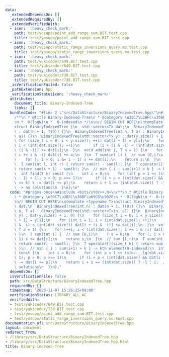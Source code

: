 ```yaml
---
data:
  _extendedDependsOn: []
  _extendedRequiredBy: []
  _extendedVerifiedWith:
  - icon: ':heavy_check_mark:'
    path: test/yosupo/point_add_range_sum.BIT.test.cpp
    title: test/yosupo/point_add_range_sum.BIT.test.cpp
  - icon: ':heavy_check_mark:'
    path: test/yosupo/static_range_inversions_query.mo.test.cpp
    title: test/yosupo/static_range_inversions_query.mo.test.cpp
  - icon: ':heavy_check_mark:'
    path: test/yukicoder/649.BIT.test.cpp
    title: test/yukicoder/649.BIT.test.cpp
  - icon: ':heavy_check_mark:'
    path: test/yukicoder/738.BIT.test.cpp
    title: test/yukicoder/738.BIT.test.cpp
  _isVerificationFailed: false
  _pathExtension: hpp
  _verificationStatusIcon: ':heavy_check_mark:'
  attributes:
    document_title: Binary-Indexed-Tree
    links: []
  bundledCode: "#line 2 \"src/DataStructure/BinaryIndexedTree.hpp\"\n#include <bits/stdc++.h>\n\
    /**\n * @title Binary-Indexed-Tree\n * @category \u30C7\u30FC\u30BF\u69CB\u9020\
    \n *  O(logN)\n *  0-indexed\n */\n\n// BEGIN CUT HERE\n\ntemplate <typename T>\n\
    struct BinaryIndexedTree {\n  std::vector<T> dat;\n  BinaryIndexedTree(int n)\
    \ : dat(n + 1, T(0)) {}\n  BinaryIndexedTree(int n, T a) : BinaryIndexedTree(std::vector<T>(n,\
    \ a)) {}\n  BinaryIndexedTree(std::vector<T> y) : dat(y.size() + 1, 0) {\n   \
    \ for (size_t i = 0; i < y.size(); ++i) dat[i + 1] = y[i];\n    for (int i = 1;\
    \ i < (int)dat.size(); ++i)\n      if (i + (i & -i) < (int)dat.size()) dat[i +\
    \ (i & -i)] += dat[i];\n  }\n  void add(int i, T a = 1) {\n    for (++i; i < (int)dat.size();\
    \ i += i & -i) dat[i] += a;\n  }\n  T sum(int i) {  // sum [0,i)\n    T s = 0;\n\
    \    for (; i > 0; i &= i - 1) s += dat[i];\n    return s;\n  }\n  // sum [l,r)\n\
    \  T sum(int l, int r) { return sum(r) - sum(l); }\n  T operator[](size_t k) {\
    \ return sum(k + 1) - sum(k); }\n  // min { i : sum(i+1) > k } -> kth element(0-indexed)\n\
    \  int find(T k) const {\n    int i = 0;\n    for (int p = 1 << (std::__lg(dat.size()\
    \ - 1) + 1); p > 0; p >>= 1)\n      if (i + p < (int)dat.size() && dat[i + p]\
    \ <= k) k -= dat[i += p];\n    return i + 1 == (int)dat.size() ? -1 : i;  // -1\
    \ -> no solutions\n  }\n};\n"
  code: "#pragma once\n#include <bits/stdc++.h>\n/**\n * @title Binary-Indexed-Tree\n\
    \ * @category \u30C7\u30FC\u30BF\u69CB\u9020\n *  O(logN)\n *  0-indexed\n */\n\
    \n// BEGIN CUT HERE\n\ntemplate <typename T>\nstruct BinaryIndexedTree {\n  std::vector<T>\
    \ dat;\n  BinaryIndexedTree(int n) : dat(n + 1, T(0)) {}\n  BinaryIndexedTree(int\
    \ n, T a) : BinaryIndexedTree(std::vector<T>(n, a)) {}\n  BinaryIndexedTree(std::vector<T>\
    \ y) : dat(y.size() + 1, 0) {\n    for (size_t i = 0; i < y.size(); ++i) dat[i\
    \ + 1] = y[i];\n    for (int i = 1; i < (int)dat.size(); ++i)\n      if (i + (i\
    \ & -i) < (int)dat.size()) dat[i + (i & -i)] += dat[i];\n  }\n  void add(int i,\
    \ T a = 1) {\n    for (++i; i < (int)dat.size(); i += i & -i) dat[i] += a;\n \
    \ }\n  T sum(int i) {  // sum [0,i)\n    T s = 0;\n    for (; i > 0; i &= i -\
    \ 1) s += dat[i];\n    return s;\n  }\n  // sum [l,r)\n  T sum(int l, int r) {\
    \ return sum(r) - sum(l); }\n  T operator[](size_t k) { return sum(k + 1) - sum(k);\
    \ }\n  // min { i : sum(i+1) > k } -> kth element(0-indexed)\n  int find(T k)\
    \ const {\n    int i = 0;\n    for (int p = 1 << (std::__lg(dat.size() - 1) +\
    \ 1); p > 0; p >>= 1)\n      if (i + p < (int)dat.size() && dat[i + p] <= k) k\
    \ -= dat[i += p];\n    return i + 1 == (int)dat.size() ? -1 : i;  // -1 -> no\
    \ solutions\n  }\n};"
  dependsOn: []
  isVerificationFile: false
  path: src/DataStructure/BinaryIndexedTree.hpp
  requiredBy: []
  timestamp: '2020-11-07 15:26:25+09:00'
  verificationStatus: LIBRARY_ALL_AC
  verifiedWith:
  - test/yukicoder/649.BIT.test.cpp
  - test/yukicoder/738.BIT.test.cpp
  - test/yosupo/point_add_range_sum.BIT.test.cpp
  - test/yosupo/static_range_inversions_query.mo.test.cpp
documentation_of: src/DataStructure/BinaryIndexedTree.hpp
layout: document
redirect_from:
- /library/src/DataStructure/BinaryIndexedTree.hpp
- /library/src/DataStructure/BinaryIndexedTree.hpp.html
title: Binary-Indexed-Tree
---
```

